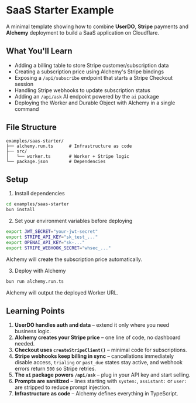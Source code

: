 # SaaS Starter Example

A minimal template showing how to combine **UserDO**, **Stripe** payments and **Alchemy** deployment to build a SaaS application on Cloudflare.

## What You'll Learn

- Adding a billing table to store Stripe customer/subscription data
- Creating a subscription price using Alchemy's Stripe bindings
- Exposing a `/api/subscribe` endpoint that starts a Stripe Checkout session
- Handling Stripe webhooks to update subscription status
- Adding an `/api/ask` AI endpoint powered by the `ai` package
- Deploying the Worker and Durable Object with Alchemy in a single command

## File Structure

```
examples/saas-starter/
├── alchemy.run.ts      # Infrastructure as code
├── src/
│   └── worker.ts       # Worker + Stripe logic
└── package.json        # Dependencies
```

## Setup

1. Install dependencies

```bash
cd examples/saas-starter
bun install
```

2. Set your environment variables before deploying

```bash
export JWT_SECRET="your-jwt-secret"
export STRIPE_API_KEY="sk_test_..."
export OPENAI_API_KEY="sk-..."
export STRIPE_WEBHOOK_SECRET="whsec_..."
```

Alchemy will create the subscription price automatically.

3. Deploy with Alchemy

```bash
bun run alchemy.run.ts
```

Alchemy will output the deployed Worker URL.

## Learning Points

1. **UserDO handles auth and data** – extend it only where you need business logic.
2. **Alchemy creates your Stripe price** – one line of code, no dashboard needed.
3. **Checkout uses `createStripeClient()`** – minimal code for subscriptions.
4. **Stripe webhooks keep billing in sync** – cancellations immediately disable access, `trialing` or `past_due` states stay active, and webhook errors return `500` so Stripe retries.
5. **The `ai` package powers `/api/ask`** – plug in your API key and start selling.
6. **Prompts are sanitized** – lines starting with `system:`, `assistant:` or `user:` are stripped to reduce prompt injection.
7. **Infrastructure as code** – Alchemy defines everything in TypeScript.

